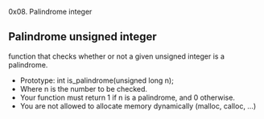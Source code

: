 0x08. Palindrome integer
 ## Palindrome unsigned integer

 function that checks whether or not a given unsigned integer is a palindrome.
 - Prototype: int is_palindrome(unsigned long n); 
 - Where n is the number to be checked. 
 - Your function must return 1 if n is a palindrome, and 0 otherwise. 
 - You are not allowed to allocate memory dynamically (malloc, calloc, …)
